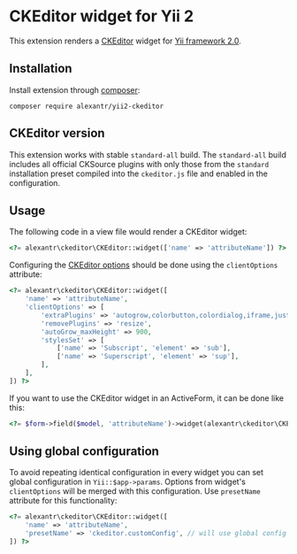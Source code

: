 # CKEditor widget for Yii 2

This extension renders a [CKEditor](http://ckeditor.com/) widget for [Yii framework 2.0](http://www.yiiframework.com).

## Installation

Install extension through [composer](http://getcomposer.org/):

```
composer require alexantr/yii2-ckeditor
```

## CKEditor version

This extension works with stable `standard-all` build. The `standard-all` build includes all official CKSource
plugins with only those from the `standard` installation preset compiled into the `ckeditor.js` file and
enabled in the configuration.

## Usage

The following code in a view file would render a CKEditor widget:

```php
<?= alexantr\ckeditor\CKEditor::widget(['name' => 'attributeName']) ?>
```

Configuring the [CKEditor options](http://docs.ckeditor.com/#!/api/CKEDITOR.config) should be done
using the `clientOptions` attribute:

```php
<?= alexantr\ckeditor\CKEditor::widget([
    'name' => 'attributeName',
    'clientOptions' => [
        'extraPlugins' => 'autogrow,colorbutton,colordialog,iframe,justify,showblocks',
        'removePlugins' => 'resize',
        'autoGrow_maxHeight' => 900,
        'stylesSet' => [
            ['name' => 'Subscript', 'element' => 'sub'],
            ['name' => 'Superscript', 'element' => 'sup'],
        ],
    ],
]) ?>
```

If you want to use the CKEditor widget in an ActiveForm, it can be done like this:

```php
<?= $form->field($model, 'attributeName')->widget(alexantr\ckeditor\CKEditor::className()) ?>
```

## Using global configuration

To avoid repeating identical configuration in every widget you can set global configuration in
`Yii::$app->params`. Options from widget's `clientOptions` will be merged with this configuration. Use `presetName`
attribute for this functionality:

```php
<?= alexantr\ckeditor\CKEditor::widget([
    'name' => 'attributeName',
    'presetName' => 'ckeditor.customConfig', // will use global config from Yii::$app->params['ckeditor.customConfig']
]) ?>
```
